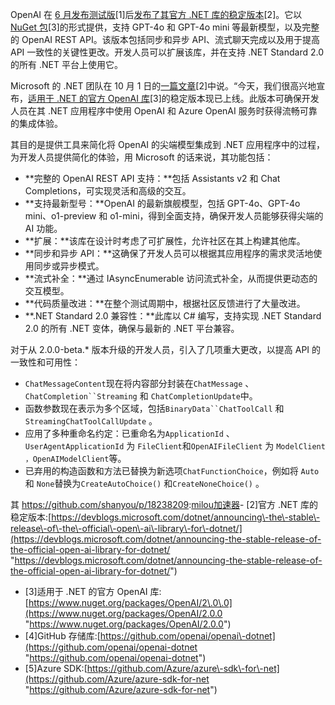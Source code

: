 
OpenAI 在 [6 月发布测试版](https://github.com)\[1]后[发布了其官方 .NET 库的稳定版本](https://github.com)\[2]。它以 [NuGet 包](https://github.com)\[3]的形式提供，支持 GPT\-4o 和 GPT\-4o mini 等最新模型，以及完整的 OpenAI REST API。该版本包括同步和异步 API、流式聊天完成以及用于提高 API 一致性的关键性更改。开发人员可以扩展该库，并在支持 .NET Standard 2\.0 的所有 .NET 平台上使用它。

Microsoft 的 .NET 团队在 10 月 1 日的[一篇文章](https://github.com)\[2]中说。“今天，我们很高兴地宣布，[适用于 .NET 的官方 OpenAI 库](https://github.com)\[3]的稳定版本现已上线。此版本可确保开发人员在其 .NET 应用程序中使用 OpenAI 和 Azure OpenAI 服务时获得流畅可靠的集成体验。

其目的是提供工具来简化将 OpenAI 的尖端模型集成到 .NET 应用程序中的过程，为开发人员提供简化的体验，用 Microsoft 的话来说，其功能包括：

* **完整的 OpenAI REST API 支持：**包括 Assistants v2 和 Chat Completions，可实现灵活和高级的交互。
* **支持最新型号：**OpenAI 的最新旗舰模型，包括 GPT\-4o、GPT\-4o mini、o1\-preview 和 o1\-mini，得到全面支持，确保开发人员能够获得尖端的 AI 功能。
* **扩展：**该库在设计时考虑了可扩展性，允许社区在其上构建其他库。
* **同步和异步 API：**这确保了开发人员可以根据其应用程序的需求灵活地使用同步或异步模式。
* **流式补全：**通过 IAsyncEnumerable 访问流式补全，从而提供更动态的交互模型。
* **代码质量改进：**在整个测试周期中，根据社区反馈进行了大量改进。
* **.NET Standard 2\.0 兼容性：**此库以 C\# 编写，支持实现 .NET Standard 2\.0 的所有 .NET 变体，确保与最新的 .NET 平台兼容。

对于从 2\.0\.0\-beta.\* 版本升级的开发人员，引入了几项重大更改，以提高 API 的一致性和可用性：

* `ChatMessageContent`现在将内容部分封装在`ChatMessage` 、`ChatCompletion``Streaming` 和 `ChatCompletionUpdate`中。
* 函数参数现在表示为多个区域，包括`BinaryData``ChatToolCall` 和`StreamingChatToolCallUpdate` 。
* 应用了多种重命名约定：已重命名为`ApplicationId` 、`UserAgentApplicationId` 为 `FileClient`和`OpenAIFileClient` 为 `ModelClient ，OpenAIModelClient`等。
* 已弃用的构造函数和方法已替换为新选项`ChatFunctionChoice`，例如将 `Auto`和 `None`替换为`CreateAutoChoice()` 和`CreateNoneChoice()` 。

其 <https://github.com/shanyou/p/18238209>:[milou加速器](https://xinminxuehui.org)- \[2]官方 .NET 库的稳定版本:[https://devblogs.microsoft.com/dotnet/announcing\-the\-stable\-release\-of\-the\-official\-open\-ai\-library\-for\-dotnet/](https://devblogs.microsoft.com/dotnet/announcing-the-stable-release-of-the-official-open-ai-library-for-dotnet/ "https://devblogs.microsoft.com/dotnet/announcing-the-stable-release-of-the-official-open-ai-library-for-dotnet/")
- \[3]适用于 .NET 的官方 OpenAI 库:[https://www.nuget.org/packages/OpenAI/2\.0\.0](https://www.nuget.org/packages/OpenAI/2.0.0 "https://www.nuget.org/packages/OpenAI/2.0.0")
- \[4]GitHub 存储库:[https://github.com/openai/openai\-dotnet](https://github.com/openai/openai-dotnet "https://github.com/openai/openai-dotnet")
- \[5]Azure SDK:[https://github.com/Azure/azure\-sdk\-for\-net](https://github.com/Azure/azure-sdk-for-net "https://github.com/Azure/azure-sdk-for-net")



